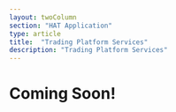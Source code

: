 ```yaml
---
layout: twoColumn
section: "HAT Application"
type: article
title:  "Trading Platform Services"
description: "Trading Platform Services"
---
```


# Coming Soon!
